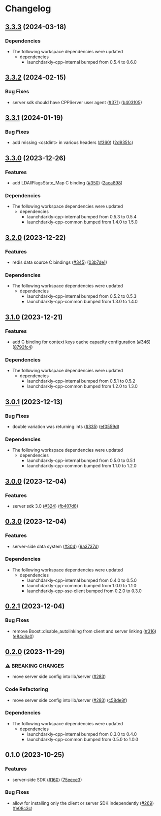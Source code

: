 # Changelog

## [3.3.3](https://github.com/launchdarkly/cpp-sdks/compare/launchdarkly-cpp-server-v3.3.2...launchdarkly-cpp-server-v3.3.3) (2024-03-18)


### Dependencies

* The following workspace dependencies were updated
  * dependencies
    * launchdarkly-cpp-internal bumped from 0.5.4 to 0.6.0

## [3.3.2](https://github.com/launchdarkly/cpp-sdks/compare/launchdarkly-cpp-server-v3.3.1...launchdarkly-cpp-server-v3.3.2) (2024-02-15)


### Bug Fixes

* server sdk should have CPPServer user agent ([#371](https://github.com/launchdarkly/cpp-sdks/issues/371)) ([b403105](https://github.com/launchdarkly/cpp-sdks/commit/b403105f919e42dfb9664cce805b459bd740a4b3))

## [3.3.1](https://github.com/launchdarkly/cpp-sdks/compare/launchdarkly-cpp-server-v3.3.0...launchdarkly-cpp-server-v3.3.1) (2024-01-19)


### Bug Fixes

* add missing &lt;cstdint&gt; in various headers ([#360](https://github.com/launchdarkly/cpp-sdks/issues/360)) ([2d9351c](https://github.com/launchdarkly/cpp-sdks/commit/2d9351c6f584881b7164258785270e5926f4db4c))

## [3.3.0](https://github.com/launchdarkly/cpp-sdks/compare/launchdarkly-cpp-server-v3.2.0...launchdarkly-cpp-server-v3.3.0) (2023-12-26)


### Features

* add LDAllFlagsState_Map C binding ([#350](https://github.com/launchdarkly/cpp-sdks/issues/350)) ([2aca898](https://github.com/launchdarkly/cpp-sdks/commit/2aca898074b16cbb34498c289869b7687413df51))


### Dependencies

* The following workspace dependencies were updated
  * dependencies
    * launchdarkly-cpp-internal bumped from 0.5.3 to 0.5.4
    * launchdarkly-cpp-common bumped from 1.4.0 to 1.5.0

## [3.2.0](https://github.com/launchdarkly/cpp-sdks/compare/launchdarkly-cpp-server-v3.1.0...launchdarkly-cpp-server-v3.2.0) (2023-12-22)


### Features

* redis data source C bindings ([#345](https://github.com/launchdarkly/cpp-sdks/issues/345)) ([03b7de1](https://github.com/launchdarkly/cpp-sdks/commit/03b7de195febdcd4739d670448f5aefcbc2e9a2d))


### Dependencies

* The following workspace dependencies were updated
  * dependencies
    * launchdarkly-cpp-internal bumped from 0.5.2 to 0.5.3
    * launchdarkly-cpp-common bumped from 1.3.0 to 1.4.0

## [3.1.0](https://github.com/launchdarkly/cpp-sdks/compare/launchdarkly-cpp-server-v3.0.1...launchdarkly-cpp-server-v3.1.0) (2023-12-21)


### Features

* add C binding for context keys cache capacity configuration ([#346](https://github.com/launchdarkly/cpp-sdks/issues/346)) ([8793fc4](https://github.com/launchdarkly/cpp-sdks/commit/8793fc446d24fb1fe4999daa2557e5ded2bbecbf))


### Dependencies

* The following workspace dependencies were updated
  * dependencies
    * launchdarkly-cpp-internal bumped from 0.5.1 to 0.5.2
    * launchdarkly-cpp-common bumped from 1.2.0 to 1.3.0

## [3.0.1](https://github.com/launchdarkly/cpp-sdks/compare/launchdarkly-cpp-server-v3.0.0...launchdarkly-cpp-server-v3.0.1) (2023-12-13)


### Bug Fixes

* double variation was returning ints ([#335](https://github.com/launchdarkly/cpp-sdks/issues/335)) ([ef0559d](https://github.com/launchdarkly/cpp-sdks/commit/ef0559d0bfe4a662cfe558a73afed66a9db9d3b5))


### Dependencies

* The following workspace dependencies were updated
  * dependencies
    * launchdarkly-cpp-internal bumped from 0.5.0 to 0.5.1
    * launchdarkly-cpp-common bumped from 1.1.0 to 1.2.0

## [3.0.0](https://github.com/launchdarkly/cpp-sdks/compare/launchdarkly-cpp-server-v0.3.0...launchdarkly-cpp-server-v3.0.0) (2023-12-04)


### Features

* server sdk 3.0 ([#324](https://github.com/launchdarkly/cpp-sdks/issues/324)) ([fb407d8](https://github.com/launchdarkly/cpp-sdks/commit/fb407d8ad2b681a95799f63896d1c03964026b01))

## [0.3.0](https://github.com/launchdarkly/cpp-sdks/compare/launchdarkly-cpp-server-v0.2.1...launchdarkly-cpp-server-v0.3.0) (2023-12-04)


### Features

* server-side data system ([#304](https://github.com/launchdarkly/cpp-sdks/issues/304)) ([9a3737d](https://github.com/launchdarkly/cpp-sdks/commit/9a3737d09b1e1e57e5c7e6d30fb0c92f606d284c))


### Dependencies

* The following workspace dependencies were updated
  * dependencies
    * launchdarkly-cpp-internal bumped from 0.4.0 to 0.5.0
    * launchdarkly-cpp-common bumped from 1.0.0 to 1.1.0
    * launchdarkly-cpp-sse-client bumped from 0.2.0 to 0.3.0

## [0.2.1](https://github.com/launchdarkly/cpp-sdks/compare/launchdarkly-cpp-server-v0.2.0...launchdarkly-cpp-server-v0.2.1) (2023-12-04)


### Bug Fixes

* remove Boost::disable_autolinking from client and server linking ([#316](https://github.com/launchdarkly/cpp-sdks/issues/316)) ([e84c6a0](https://github.com/launchdarkly/cpp-sdks/commit/e84c6a071553b128436e6dd1bb664f0fd752e4d1))

## [0.2.0](https://github.com/launchdarkly/cpp-sdks/compare/launchdarkly-cpp-server-v0.1.0...launchdarkly-cpp-server-v0.2.0) (2023-11-29)


### ⚠ BREAKING CHANGES

* move server side config into lib/server ([#283](https://github.com/launchdarkly/cpp-sdks/issues/283))

### Code Refactoring

* move server side config into lib/server ([#283](https://github.com/launchdarkly/cpp-sdks/issues/283)) ([c58de8f](https://github.com/launchdarkly/cpp-sdks/commit/c58de8f3914bf83fa8662cccf5b284de3179852d))


### Dependencies

* The following workspace dependencies were updated
  * dependencies
    * launchdarkly-cpp-internal bumped from 0.3.0 to 0.4.0
    * launchdarkly-cpp-common bumped from 0.5.0 to 1.0.0

## 0.1.0 (2023-10-25)


### Features

* server-side SDK  ([#160](https://github.com/launchdarkly/cpp-sdks/issues/160)) ([75eece3](https://github.com/launchdarkly/cpp-sdks/commit/75eece3a46870fdb6bf4384c112700558099c4d1))


### Bug Fixes

* allow for installing only the client or server SDK independently ([#269](https://github.com/launchdarkly/cpp-sdks/issues/269)) ([fe08c3c](https://github.com/launchdarkly/cpp-sdks/commit/fe08c3c14600c712ba6480f671fc306eca320044))
